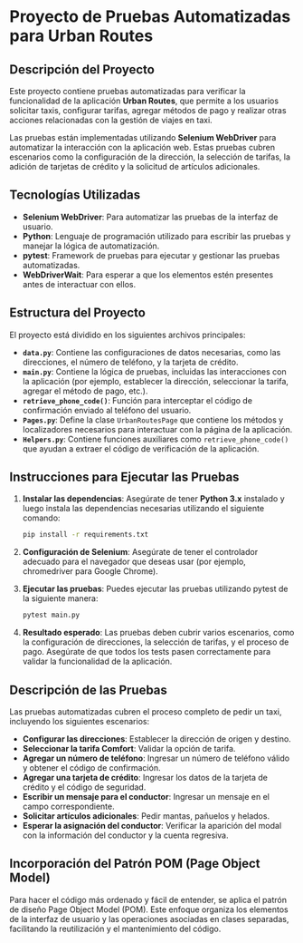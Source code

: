 # Proyecto de Pruebas Automatizadas para Urban Routes

## Descripción del Proyecto

Este proyecto contiene pruebas automatizadas para verificar la funcionalidad de la aplicación **Urban Routes**, que permite a los usuarios solicitar taxis, configurar tarifas, agregar métodos de pago y realizar otras acciones relacionadas con la gestión de viajes en taxi.

Las pruebas están implementadas utilizando **Selenium WebDriver** para automatizar la interacción con la aplicación web. Estas pruebas cubren escenarios como la configuración de la dirección, la selección de tarifas, la adición de tarjetas de crédito y la solicitud de artículos adicionales.

## Tecnologías Utilizadas

- **Selenium WebDriver**: Para automatizar las pruebas de la interfaz de usuario.
- **Python**: Lenguaje de programación utilizado para escribir las pruebas y manejar la lógica de automatización.
- **pytest**: Framework de pruebas para ejecutar y gestionar las pruebas automatizadas.
- **WebDriverWait**: Para esperar a que los elementos estén presentes antes de interactuar con ellos.

## Estructura del Proyecto

El proyecto está dividido en los siguientes archivos principales:

- **`data.py`**: Contiene las configuraciones de datos necesarias, como las direcciones, el número de teléfono, y la tarjeta de crédito.
- **`main.py`**: Contiene la lógica de pruebas, incluidas las interacciones con la aplicación (por ejemplo, establecer la dirección, seleccionar la tarifa, agregar el método de pago, etc.).
- **`retrieve_phone_code()`**: Función para interceptar el código de confirmación enviado al teléfono del usuario.
- **`Pages.py`**: Define la clase `UrbanRoutesPage` que contiene los métodos y localizadores necesarios para interactuar con la página de la aplicación.
- **`Helpers.py`**: Contiene funciones auxiliares como `retrieve_phone_code()` que ayudan a extraer el código de verificación de la aplicación.

## Instrucciones para Ejecutar las Pruebas

1. **Instalar las dependencias**:
   Asegúrate de tener **Python 3.x** instalado y luego instala las dependencias necesarias utilizando el siguiente comando:

   ```bash
   pip install -r requirements.txt
   
2. **Configuración de Selenium**: 
   Asegúrate de tener el controlador adecuado para el navegador que deseas usar (por ejemplo, chromedriver para Google Chrome).

3. **Ejecutar las pruebas**: 
   Puedes ejecutar las pruebas utilizando pytest de la siguiente manera:

   ```bash
   pytest main.py
   
4. **Resultado esperado**: 
Las pruebas deben cubrir varios escenarios, como la configuración de direcciones, la selección de tarifas, y el proceso de pago. Asegúrate de que todos los tests pasen correctamente para validar la funcionalidad de la aplicación.

## Descripción de las Pruebas

Las pruebas automatizadas cubren el proceso completo de pedir un taxi, incluyendo los siguientes escenarios:

- **Configurar las direcciones**: Establecer la dirección de origen y destino.
- **Seleccionar la tarifa Comfort**: Validar la opción de tarifa.
- **Agregar un número de teléfono**: Ingresar un número de teléfono válido y obtener el código de confirmación.
- **Agregar una tarjeta de crédito**: Ingresar los datos de la tarjeta de crédito y el código de seguridad.
- **Escribir un mensaje para el conductor**: Ingresar un mensaje en el campo correspondiente.
- **Solicitar artículos adicionales**: Pedir mantas, pañuelos y helados.
- **Esperar la asignación del conductor**: Verificar la aparición del modal con la información del conductor y la cuenta regresiva.

## Incorporación del Patrón POM (Page Object Model)

Para hacer el código más ordenado y fácil de entender, se aplica el patrón de diseño Page Object Model (POM). Este enfoque organiza los elementos de la interfaz de usuario y las operaciones asociadas en clases separadas, facilitando la reutilización y el mantenimiento del código.